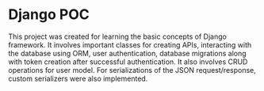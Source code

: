 # Django POC

This project was created for learning the basic concepts of Django framework. It involves important classes for creating APIs, interacting with the database using ORM, user authentication, database migrations along with token creation after successful authentication. It also involves CRUD operations for user model. For serializations of the JSON request/response, custom serializers were also implemented.